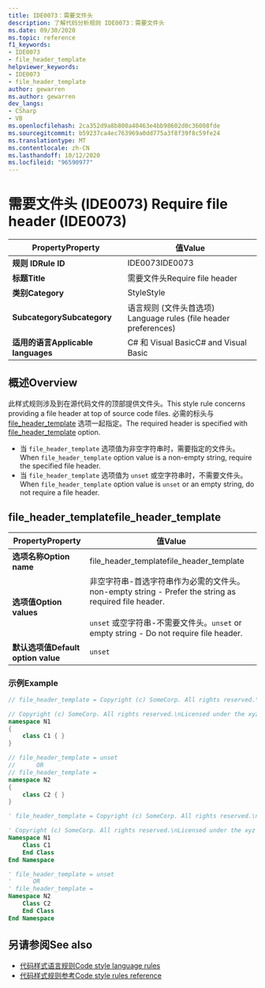 ```yaml
---
title: IDE0073：需要文件头
description: 了解代码分析规则 IDE0073：需要文件头
ms.date: 09/30/2020
ms.topic: reference
f1_keywords:
- IDE0073
- file_header_template
helpviewer_keywords:
- IDE0073
- file_header_template
author: gewarren
ms.author: gewarren
dev_langs:
- CSharp
- VB
ms.openlocfilehash: 2ca352d9a8b800a40463e4bb98602d0c36008fde
ms.sourcegitcommit: b59237ca4ec763969a0dd775a3f8f39f8c59fe24
ms.translationtype: MT
ms.contentlocale: zh-CN
ms.lasthandoff: 10/12/2020
ms.locfileid: "96590977"
---
```

# <a name="require-file-header-ide0073"></a><span data-ttu-id="c1a95-103">需要文件头 (IDE0073) </span><span class="sxs-lookup"><span data-stu-id="c1a95-103">Require file header (IDE0073)</span></span>

|<span data-ttu-id="c1a95-104">Property</span><span class="sxs-lookup"><span data-stu-id="c1a95-104">Property</span></span>|<span data-ttu-id="c1a95-105">值</span><span class="sxs-lookup"><span data-stu-id="c1a95-105">Value</span></span>|
|-|-|
| <span data-ttu-id="c1a95-106">**规则 ID**</span><span class="sxs-lookup"><span data-stu-id="c1a95-106">**Rule ID**</span></span> | <span data-ttu-id="c1a95-107">IDE0073</span><span class="sxs-lookup"><span data-stu-id="c1a95-107">IDE0073</span></span> |
| <span data-ttu-id="c1a95-108">**标题**</span><span class="sxs-lookup"><span data-stu-id="c1a95-108">**Title**</span></span> | <span data-ttu-id="c1a95-109">需要文件头</span><span class="sxs-lookup"><span data-stu-id="c1a95-109">Require file header</span></span> |
| <span data-ttu-id="c1a95-110">**类别**</span><span class="sxs-lookup"><span data-stu-id="c1a95-110">**Category**</span></span> | <span data-ttu-id="c1a95-111">Style</span><span class="sxs-lookup"><span data-stu-id="c1a95-111">Style</span></span> |
| <span data-ttu-id="c1a95-112">**Subcategory**</span><span class="sxs-lookup"><span data-stu-id="c1a95-112">**Subcategory**</span></span> | <span data-ttu-id="c1a95-113">语言规则 (文件头首选项) </span><span class="sxs-lookup"><span data-stu-id="c1a95-113">Language rules (file header preferences)</span></span> |
| <span data-ttu-id="c1a95-114">**适用的语言**</span><span class="sxs-lookup"><span data-stu-id="c1a95-114">**Applicable languages**</span></span> | <span data-ttu-id="c1a95-115">C# 和 Visual Basic</span><span class="sxs-lookup"><span data-stu-id="c1a95-115">C# and Visual Basic</span></span> |

## <a name="overview"></a><span data-ttu-id="c1a95-116">概述</span><span class="sxs-lookup"><span data-stu-id="c1a95-116">Overview</span></span>

<span data-ttu-id="c1a95-117">此样式规则涉及到在源代码文件的顶部提供文件头。</span><span class="sxs-lookup"><span data-stu-id="c1a95-117">This style rule concerns providing a file header at top of source code files.</span></span> <span data-ttu-id="c1a95-118">必需的标头与 [file_header_template](#file_header_template) 选项一起指定。</span><span class="sxs-lookup"><span data-stu-id="c1a95-118">The required header is specified with [file_header_template](#file_header_template) option.</span></span>

- <span data-ttu-id="c1a95-119">当 `file_header_template` 选项值为非空字符串时，需要指定的文件头。</span><span class="sxs-lookup"><span data-stu-id="c1a95-119">When `file_header_template` option value is a non-empty string, require the specified file header.</span></span>
- <span data-ttu-id="c1a95-120">当 `file_header_template` 选项值为 `unset` 或空字符串时，不需要文件头。</span><span class="sxs-lookup"><span data-stu-id="c1a95-120">When `file_header_template` option value is `unset` or an empty string, do not require a file header.</span></span>

## <a name="file_header_template"></a><span data-ttu-id="c1a95-121">file_header_template</span><span class="sxs-lookup"><span data-stu-id="c1a95-121">file_header_template</span></span>

|<span data-ttu-id="c1a95-122">Property</span><span class="sxs-lookup"><span data-stu-id="c1a95-122">Property</span></span>|<span data-ttu-id="c1a95-123">值</span><span class="sxs-lookup"><span data-stu-id="c1a95-123">Value</span></span>|
|-|-|
| <span data-ttu-id="c1a95-124">**选项名称**</span><span class="sxs-lookup"><span data-stu-id="c1a95-124">**Option name**</span></span> | <span data-ttu-id="c1a95-125">file_header_template</span><span class="sxs-lookup"><span data-stu-id="c1a95-125">file_header_template</span></span>
| <span data-ttu-id="c1a95-126">**选项值**</span><span class="sxs-lookup"><span data-stu-id="c1a95-126">**Option values**</span></span> | <span data-ttu-id="c1a95-127">非空字符串-首选字符串作为必需的文件头。</span><span class="sxs-lookup"><span data-stu-id="c1a95-127">non-empty string - Prefer the string as required file header.</span></span><br /><br /> <span data-ttu-id="c1a95-128">`unset` 或空字符串-不需要文件头。</span><span class="sxs-lookup"><span data-stu-id="c1a95-128">`unset` or empty string - Do not require file header.</span></span> |
| <span data-ttu-id="c1a95-129">**默认选项值**</span><span class="sxs-lookup"><span data-stu-id="c1a95-129">**Default option value**</span></span> | `unset` |

### <a name="example"></a><span data-ttu-id="c1a95-130">示例</span><span class="sxs-lookup"><span data-stu-id="c1a95-130">Example</span></span>

```csharp
// file_header_template = Copyright (c) SomeCorp. All rights reserved.\nLicensed under the xyz license.

// Copyright (c) SomeCorp. All rights reserved.\nLicensed under the xyz license.
namespace N1
{
    class C1 { }
}

// file_header_template = unset
//      OR
// file_header_template =
namespace N2
{
    class C2 { }
}
```

```vb
' file_header_template = Copyright (c) SomeCorp. All rights reserved.\nLicensed under the xyz license.

' Copyright (c) SomeCorp. All rights reserved.\nLicensed under the xyz license.
Namespace N1
    Class C1
    End Class
End Namespace

' file_header_template = unset
'      OR
' file_header_template =
Namespace N2
    Class C2
    End Class
End Namespace
```

## <a name="see-also"></a><span data-ttu-id="c1a95-131">另请参阅</span><span class="sxs-lookup"><span data-stu-id="c1a95-131">See also</span></span>

- [<span data-ttu-id="c1a95-132">代码样式语言规则</span><span class="sxs-lookup"><span data-stu-id="c1a95-132">Code style language rules</span></span>](language-rules.md)
- [<span data-ttu-id="c1a95-133">代码样式规则参考</span><span class="sxs-lookup"><span data-stu-id="c1a95-133">Code style rules reference</span></span>](index.md)
